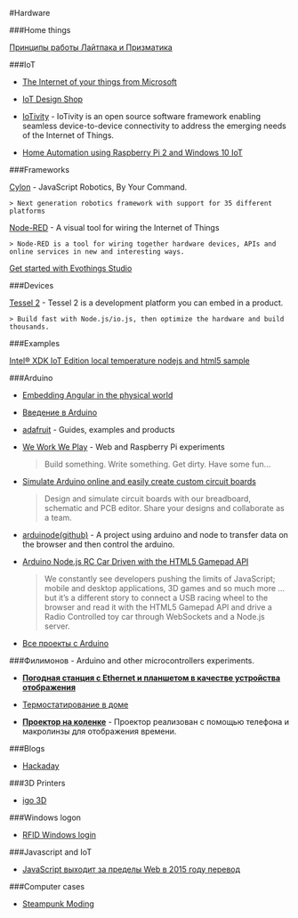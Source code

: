 #Hardware

###Home things

[Принципы работы Лайтпака и Призматика](https://github.com/Atarity/Lightpack-docs/blob/master/RUS/%D0%9F%D1%80%D0%B8%D0%BD%D1%86%D0%B8%D0%BF_%D1%80%D0%B0%D0%B1%D0%BE%D1%82%D1%8B.md)

###IoT

- [The Internet of your things from Microsoft](https://dev.windows.com/en-us/iot)

- [IoT Design Shop](http://iotdesignshop.com/?gclid=CK_tqsvmqsUCFQLncgodt3oAqA)

- [IoTivity](https://www.iotivity.org/) - IoTivity is an open source software framework enabling seamless device-to-device connectivity to address the emerging needs of the Internet of Things.

- [Home Automation using Raspberry Pi 2 and Windows 10 IoT](https://tessel.hackster.io/AnuragVasanwala/home-automation-0dcefc)

###Frameworks

[Cylon](https://github.com/hybridgroup/cylon/) - JavaScript Robotics, By Your Command.

    > Next generation robotics framework with support for 35 different platforms

[Node-RED](http://nodered.org/) - A visual tool for wiring the Internet of Things

    > Node-RED is a tool for wiring together hardware devices, APIs and online services in new and interesting ways.

[Get started with Evothings Studio](https://evothings.com/getting-started-with-evothings-studio-in-90-seconds/)

###Devices

[Tessel 2](https://tessel.io/) - Tessel 2 is a development platform you can embed in a product. 

    > Build fast with Node.js/io.js, then optimize the hardware and build thousands.

###Examples

[Intel® XDK IoT Edition local temperature nodejs and html5 sample](https://software.intel.com/en-us/xdk/docs/iot-local-temperature-nodejs-and-html5-samples)

###Arduino

* [Embedding Angular in the physical world](http://www.ng-newsletter.com/posts/embedded-angular.html)

* [Введение в Arduino](http://developer.alexanderklimov.ru/arduino/)

* [adafruit](http://www.adafruit.com/) - Guides, examples and products

* [We Work We Play](http://weworkweplay.com/play/) - Web and Raspberry Pi experiments
    > Build something. Write something. Get dirty. Have some fun...

* [Simulate Arduino online and easily create custom circuit boards](http://123d.circuits.io/)
    > Design and simulate circuit boards with our breadboard, schematic and PCB editor. 
      Share your designs and collaborate as a team.

* [arduinode(github)](https://github.com/ritz078/arduinode) - A project using arduino and node to transfer data on the browser and then control the arduino.

* [Arduino Node.js RC Car Driven with the HTML5 Gamepad API](http://www.webondevices.com/arduino-nodejs-rc-car-driven-with-html5-gamepad-api/?from=headjs.ru)
    > We constantly see developers pushing the limits of JavaScript; mobile and desktop applications, 3D games and so much more … but it’s a different story to connect a USB racing wheel to the browser and read it with the HTML5 Gamepad API and drive a Radio Controlled toy car through WebSockets and a Node.js server.

* [Все проекты с Arduino](http://arduino-projects.ru/)

###Филимонов - Arduino and other microcontrollers experiments.

* [**Погодная станция с Ethernet и планшетом в качестве устройства отображения**](http://habrahabr.ru/post/213405/)

* [Термостатирование в доме](http://habrahabr.ru/post/214257/)

* [**Проектор на коленке**](http://habrahabr.ru/post/242315/) - Проектор реализован с помощью телефона и макролинзы для отображения времени.

###Blogs

- [Hackaday](https://hackaday.io)

###3D Printers

- [igo 3D](http://www.igo3d.ru/)

###Windows logon

- [RFID Windows login](http://www.trossenrobotics.com/rg-rfid-windows-login)

###Javascript and IoT

- [JavaScript выходит за пределы Web в 2015 году перевод](https://habrahabr.ru/post/281342/)

###Computer cases

- [Steampunk Moding](http://aiologs.net/projects/case3/finality)
